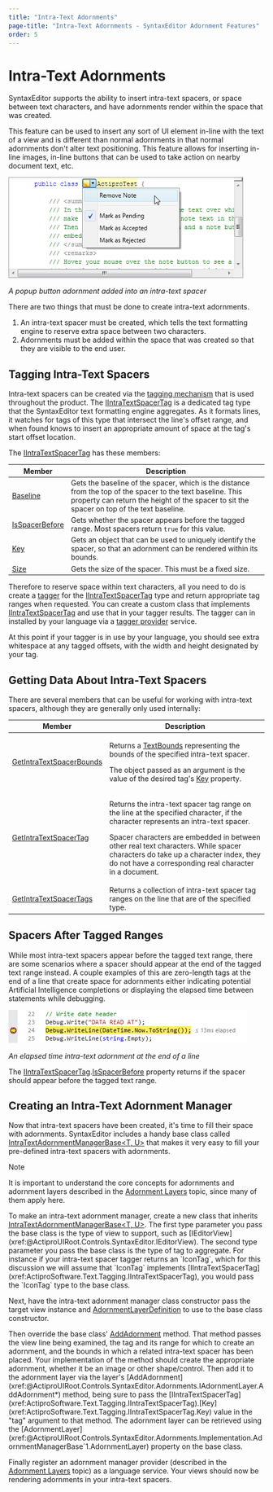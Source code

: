```yaml
---
title: "Intra-Text Adornments"
page-title: "Intra-Text Adornments - SyntaxEditor Adornment Features"
order: 5
---
```

# Intra-Text Adornments

SyntaxEditor supports the ability to insert intra-text spacers, or space between text characters, and have adornments render within the space that was created.

This feature can be used to insert any sort of UI element in-line with the text of a view and is different than normal adornments in that normal adornments don't alter text positioning.  This feature allows for inserting in-line images, in-line buttons that can be used to take action on nearby document text, etc.

![Screenshot](../../images/intra-text-adornment.png)

*A popup button adornment added into an intra-text spacer*

There are two things that must be done to create intra-text adornments.

1. An intra-text spacer must be created, which tells the text formatting engine to reserve extra space between two characters.
1. Adornments must be added within the space that was created so that they are visible to the end user.

## Tagging Intra-Text Spacers

Intra-text spacers can be created via the [tagging mechanism](../../text-parsing/tagging/index.md) that is used throughout the product.  The [IIntraTextSpacerTag](xref:ActiproSoftware.Text.Tagging.IIntraTextSpacerTag) is a dedicated tag type that the SyntaxEditor text formatting engine aggregates.  As it formats lines, it watches for tags of this type that intersect the line's offset range, and when found knows to insert an appropriate amount of space at the tag's start offset location.

The [IIntraTextSpacerTag](xref:ActiproSoftware.Text.Tagging.IIntraTextSpacerTag) has these members:

| Member | Description |
|-----|-----|
| [Baseline](xref:ActiproSoftware.Text.Tagging.IIntraTextSpacerTag.Baseline) | Gets the baseline of the spacer, which is the distance from the top of the spacer to the text baseline.  This property can return the height of the spacer to sit the spacer on top of the text baseline. |
| [IsSpacerBefore](xref:ActiproSoftware.Text.Tagging.IIntraTextSpacerTag.IsSpacerBefore) | Gets whether the spacer appears before the tagged range.  Most spacers return `true` for this value. |
| [Key](xref:ActiproSoftware.Text.Tagging.IIntraTextSpacerTag.Key) | Gets an object that can be used to uniquely identify the spacer, so that an adornment can be rendered within its bounds. |
| [Size](xref:ActiproSoftware.Text.Tagging.IIntraTextSpacerTag.Size) | Gets the size of the spacer.  This must be a fixed size. |

Therefore to reserve space within text characters, all you need to do is create a [tagger](../../text-parsing/tagging/taggers.md) for the [IIntraTextSpacerTag](xref:ActiproSoftware.Text.Tagging.IIntraTextSpacerTag) type and return appropriate tag ranges when requested.  You can create a custom class that implements [IIntraTextSpacerTag](xref:ActiproSoftware.Text.Tagging.IIntraTextSpacerTag) and use that in your tagger results.  The tagger can in installed by your language via a [tagger provider](../../text-parsing/tagging/taggers.md) service.

At this point if your tagger is in use by your language, you should see extra whitespace at any tagged offsets, with the width and height designated by your tag.

## Getting Data About Intra-Text Spacers

There are several members that can be useful for working with intra-text spacers, although they are generally only used internally:

<table>
<thead>

<tr>
<th>Member</th>
<th>Description</th>
</tr>

</thead>
<tbody>

<tr>
<td>

[GetIntraTextSpacerBounds](xref:@ActiproUIRoot.Controls.SyntaxEditor.ITextViewLine.GetIntraTextSpacerBounds*)

</td>
<td>

Returns a [TextBounds](xref:@ActiproUIRoot.Controls.SyntaxEditor.TextBounds) representing the bounds of the specified intra-text spacer.

The object passed as an argument is the value of the desired tag's [Key](xref:ActiproSoftware.Text.Tagging.IIntraTextSpacerTag.Key) property.

</td>
</tr>

<tr>
<td>

[GetIntraTextSpacerTag](xref:@ActiproUIRoot.Controls.SyntaxEditor.ITextViewLine.GetIntraTextSpacerTag*)

</td>
<td>

Returns the intra-text spacer tag range on the line at the specified character, if the character represents an intra-text spacer.

Spacer characters are embedded in between other real text characters.  While spacer characters do take up a character index, they do not have a corresponding real character in a document.

</td>
</tr>

<tr>
<td>

[GetIntraTextSpacerTags](xref:@ActiproUIRoot.Controls.SyntaxEditor.ITextViewLine.GetIntraTextSpacerTags*)

</td>
<td>Returns a collection of intra-text spacer tag ranges on the line that are of the specified type.</td>
</tr>

</tbody>
</table>

## Spacers After Tagged Ranges

While most intra-text spacers appear before the tagged text range, there are some scenarios where a spacer should appear at the end of the tagged text range instead.  A couple examples of this are zero-length tags at the end of a line that create space for adornments either indicating potential Artificial Intelligence completions or displaying the elapsed time between statements while debugging.

![Screenshot](../../images/intra-text-adornment-elapsed-time.png)

*An elapsed time intra-text adornment at the end of a line*

The [IIntraTextSpacerTag](xref:ActiproSoftware.Text.Tagging.IIntraTextSpacerTag).[IsSpacerBefore](xref:ActiproSoftware.Text.Tagging.IIntraTextSpacerTag.IsSpacerBefore) property returns if the spacer should appear before the tagged text range.

## Creating an Intra-Text Adornment Manager

Now that intra-text spacers have been created, it's time to fill their space with adornments.  SyntaxEditor includes a handy base class called [IntraTextAdornmentManagerBase<T, U>](xref:@ActiproUIRoot.Controls.SyntaxEditor.Adornments.Implementation.IntraTextAdornmentManagerBase`2) that makes it very easy to fill your pre-defined intra-text spacers with adornments.

> [!NOTE]
> It is important to understand the core concepts for adornments and adornment layers described in the [Adornment Layers](adornment-layers.md) topic, since many of them apply here.

To make an intra-text adornment manager, create a new class that inherits [IntraTextAdornmentManagerBase<T, U>](xref:@ActiproUIRoot.Controls.SyntaxEditor.Adornments.Implementation.IntraTextAdornmentManagerBase`2).  The first type parameter you pass the base class is the type of view to support, such as [IEditorView](xref:@ActiproUIRoot.Controls.SyntaxEditor.IEditorView).  The second type parameter you pass the base class is the type of tag to aggregate.  For instance if your intra-text spacer tagger returns an `IconTag`, which for this discussion we will assume that `IconTag` implements [IIntraTextSpacerTag](xref:ActiproSoftware.Text.Tagging.IIntraTextSpacerTag), you would pass the `IconTag` type to the base class.

Next, have the intra-text adornment manager class constructor pass the target view instance and [AdornmentLayerDefinition](xref:@ActiproUIRoot.Controls.SyntaxEditor.Adornments.AdornmentLayerDefinition) to use to the base class constructor.

Then override the base class' [AddAdornment](xref:@ActiproUIRoot.Controls.SyntaxEditor.Adornments.Implementation.IntraTextAdornmentManagerBase`2.AddAdornment*) method.  That method passes the view line being examined, the tag and its range for which to create an adornment, and the bounds in which a related intra-text spacer has been placed.  Your implementation of the method should create the appropriate adornment, whether it be an image or other shape/control.  Then add it to the adornment layer via the layer's [AddAdornment](xref:@ActiproUIRoot.Controls.SyntaxEditor.Adornments.IAdornmentLayer.AddAdornment*) method, being sure to pass the [IIntraTextSpacerTag](xref:ActiproSoftware.Text.Tagging.IIntraTextSpacerTag).[Key](xref:ActiproSoftware.Text.Tagging.IIntraTextSpacerTag.Key) value in the "tag" argument to that method.  The adornment layer can be retrieved using the [AdornmentLayer](xref:@ActiproUIRoot.Controls.SyntaxEditor.Adornments.Implementation.AdornmentManagerBase`1.AdornmentLayer) property on the base class.

Finally register an adornment manager provider (described in the [Adornment Layers](adornment-layers.md) topic) as a language service.  Your views should now be rendering adornments in your intra-text spacers.
